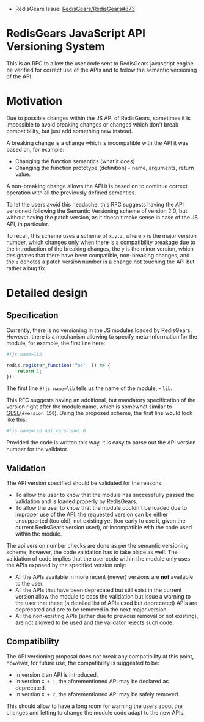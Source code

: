 - RedisGears Issue: [RedisGears/RedisGears#873](https://github.com/RedisGears/RedisGears/pull/873)

# RedisGears JavaScript API Versioning System

This is an RFC to allow the user code sent to RedisGears javascript engine
be verified for correct use of the APIs and to follow the semantic versioning
of the API.

# Motivation

Due to possible changes within the JS API of RedisGears, sometimes it is
impossible to avoid breaking changes or changes which don't break
compatibility, but just add something new instead.

A breaking change is a change which is incompatible with the API it was
based on, for example:

- Changing the function semantics (what it does).
- Changing the function prototype (definition) - name, arguments, return
value.

A non-breaking change allows the API it is based on to continue correct
operation with all the previously defined semantics.

To let the users avoid this headache, this RFC suggests having the API
versioned following the Semantic Versioning scheme of version 2.0, but
without having the patch version, as it doesn't make sense in case of the
JS API, in particular.

To recall, this scheme uses a scheme of `x.y.z`, where `x` is the major
version number, which changes only when there is a compatibility breakage
due to the introduction of the breaking changes, the `y` is the minor
version, which designates that there have been compatible, non-breaking
changes, and the `z` denotes a patch version number is a change not
touching the API but rather a bug fix.

# Detailed design

## Specification

Currently, there is no versioning in the JS modules loaded by RedisGears.
However, there is a mechanism allowing to specify meta-information for
the module, for example, the first line here:

```javascript
#!js name=lib

redis.register_function('foo', () => {
    return 1;
});
```

The first line `#!js name=lib` tells us the name of the module, - `lib`.

This RFC suggests having an additional, but mandatory specification of
the version right after the module name, which is somewhat similar to
[GLSL](https://www.khronos.org/opengl/wiki/Core_Language_(GLSL))(`#version 150`).
Using the proposed scheme, the first line would look like this:

```javascript
#!js name=lib api_version=1.0
```

Provided the code is written this way, it is easy to parse out the API
version number for the validator.

## Validation

The API version specified should be validated for the reasons:

- To allow the user to know that the module has successfully passed
the validation and is loaded properly by RedisGears.
- To allow the user to know that the module couldn't be loaded due to
improper use of the API: the requested version can be either unsupported
(too old), not existing yet (too early to use it, given the current
RedisGears version used), or incompatible with the code used within the
module.

The api version number checks are done as per the semantic versioning scheme,
however, the code validation has to take place as well. The validation
of code implies that the user code within the module only uses the APIs
exposed by the specified version only:

- All the APIs available in more recent (newer) versions are **not**
available to the user.
- All the APIs that have been deprecated but still exist in the current
version allow the module to pass the validation but issue a warning to
the user that these (a detailed list of APIs used but deprecated) APIs
are deprecated and are to be removed in the next major version.
- All the non-existing APIs (either due to previous removal or not
existing), are not allowed to be used and the validator rejects such code.

## Compatibility

The API versioning proposal does not break any compatibility at this
point, however, for future use, the compatibility is suggested to be:

- In version `X` an API is introduced.
- In version `X + 1`, the aforementioned API may be declared as deprecated.
- In version `X + 2`, the aforementioned API may be safely removed.

This should allow to have a long room for warning the users about the
changes and letting to change the module code adapt to the new APIs.
